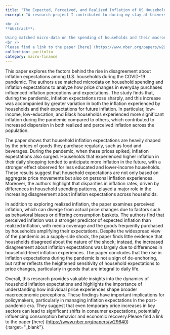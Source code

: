 ```yaml
---
title: "The Expected, Perceived, and Realized Inflation of US Households Before and During the COVID19 Pandemic"
excerpt: "A research project I contributed to during my stay at University of Chicago - Booth School of Business. I was responsible for data preparation and empirical analysis. <br />

<br />
**Abstract**: 

Using matched micro-data on the spending of households and their macroeconomic expectations, we study the link between the realized inflation of households in their daily shopping and their perceived and expected levels of inflation both before and during the pandemic. As the pandemic spread across the USA, disagreement among US households about inflation expectations surged along with the average perceived and expected level of inflation. Simultaneously, realized inflation at the household level became more dispersed. During the pandemic, low income, low education, and Black households experienced a larger increase in realized inflation than other households. Dispersion in realized and perceived inflation explains a large share of the rise in dispersion in inflation expectations. Finally, households jointly revised their inflation and unemployment expectations during the pandemic, consistent with a supply-side view of the pandemic.
<br />
Please find a link to the paper [here] (https://www.nber.org/papers/w29640){:target="_blank"}."
collection: portfolio
category: macro-finance
---
```


This paper explores the factors behind the rise in disagreement about inflation expectations among U.S. households during the COVID-19 pandemic. The authors use matched microdata on household spending and inflation expectations to analyze how price changes in everyday purchases influenced inflation perceptions and expectations. The study finds that, during the pandemic, inflation expectations rose sharply, and this increase was accompanied by greater variation in both the inflation experienced by households and their expectations for future inflation. In particular, low-income, low-education, and Black households experienced more significant inflation during the pandemic compared to others, which contributed to increased dispersion in both realized and perceived inflation across the population.

The paper shows that household inflation expectations are heavily shaped by the prices of goods they purchase regularly, such as food and beverages. During the pandemic, when these prices spiked, inflation expectations also surged. Households that experienced higher inflation in their daily shopping tended to anticipate more inflation in the future, with a stronger effect observed for less educated and lower-income households. These results suggest that household expectations are not only based on aggregate price movements but also on personal inflation experiences. Moreover, the authors highlight that disparities in inflation rates, driven by differences in household spending patterns, played a major role in the increasing disagreement about inflation expectations across households.

In addition to exploring realized inflation, the paper examines perceived inflation, which can diverge from actual price changes due to factors such as behavioral biases or differing consumption baskets. The authors find that perceived inflation was a stronger predictor of expected inflation than realized inflation, with media coverage and the goods frequently purchased by households amplifying their expectations. Despite the widespread view of the pandemic as a supply-side shock, the paper finds little evidence that households disagreed about the nature of the shock; instead, the increased disagreement about inflation expectations was largely due to differences in household-level inflation experiences. The paper concludes that the rise in inflation expectations during the pandemic is not a sign of de-anchoring, but rather reflects the heightened sensitivity of household expectations to price changes, particularly in goods that are integral to daily life.

Overall, this research provides valuable insights into the dynamics of household inflation expectations and highlights the importance of understanding how individual price experiences shape broader macroeconomic perceptions. These findings have important implications for policymakers, particularly in managing inflation expectations in the post-pandemic era. They suggest that even temporary price increases in key sectors can lead to significant shifts in consumer expectations, potentially influencing consumption behavior and economic recovery.Please find a link to the paper [here] (https://www.nber.org/papers/w29640){:target="_blank"}.
